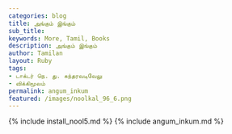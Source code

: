 ```yaml
---
categories: blog
title: அங்கும் இங்கும்
sub_title: 
keywords: More, Tamil, Books
description: அங்கும் இங்கும்
author: Tamilan
layout: Ruby
tags:
- டாக்டர் நெ. து. சுந்தரவடிவேலு
- விக்கிமூலம்
permalink: angum_inkum
featured: /images/noolkal_96_6.png
---
```

{% include install_nool5.md %}
{% include angum_inkum.md %}
